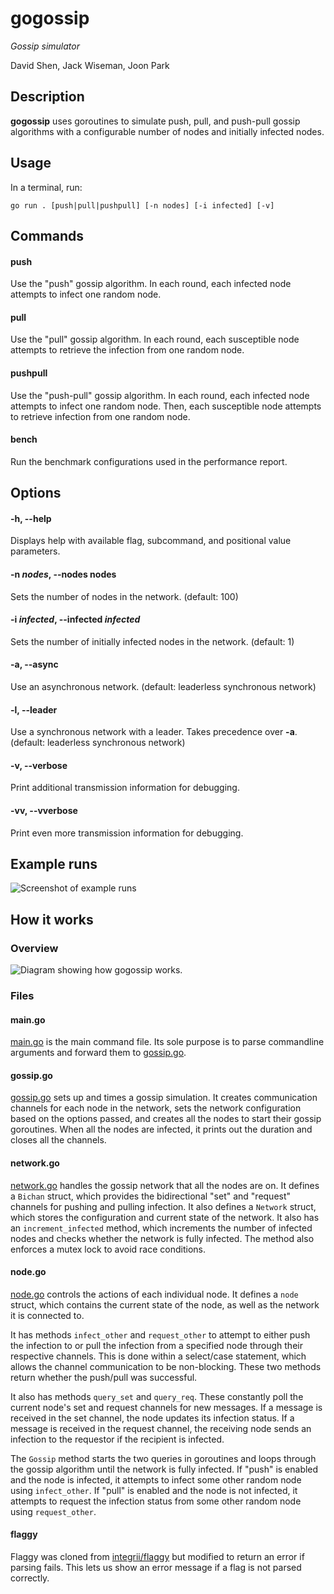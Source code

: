 gogossip
=====

_Gossip simulator_

David Shen, Jack Wiseman, Joon Park

Description
-----------

**gogossip** uses goroutines to simulate push, pull, and push-pull gossip
algorithms with a configurable number of nodes and initially infected nodes.

Usage
-----

In a terminal, run:

`go run . [push|pull|pushpull] [-n nodes] [-i infected] [-v]`

Commands
--------

#### push

Use the "push" gossip algorithm. In each round, each infected node attempts to
infect one random node.

#### pull

Use the "pull" gossip algorithm. In each round, each susceptible node attempts
to retrieve the infection from one random node.

#### pushpull

Use the "push-pull" gossip algorithm. In each round, each infected node attempts
to infect one random node. Then, each susceptible node attempts to retrieve
infection from one random node.

#### bench

Run the benchmark configurations used in the performance report.

Options
-------

#### -h, --help

Displays help with available flag, subcommand, and positional value parameters.

#### -n _nodes_, --nodes nodes

Sets the number of nodes in the network. (default: 100)

#### -i _infected_, --infected _infected_

Sets the number of initially infected nodes in the network. (default: 1)

#### -a, --async

Use an asynchronous network. (default: leaderless synchronous network)

#### -l, --leader

Use a synchronous network with a leader. Takes precedence over **-a**.
(default: leaderless synchronous network)

#### -v, --verbose

Print additional transmission information for debugging.

#### -vv, --vverbose

Print even more transmission information for debugging.

Example runs
------------

![Screenshot of example runs](img/example.png)

How it works
------------

### Overview

![Diagram showing how gogossip works.](img/diagram.png)

### Files

#### main.go

[main.go](main.go) is the main command file. Its sole purpose is to parse commandline arguments
and forward them to [gossip.go](gossip.go).

#### gossip.go

[gossip.go](gossip.go) sets up and times a gossip simulation. It creates
communication channels for each node in the network, sets the network
configuration based on the options passed, and creates all the nodes to start
their gossip goroutines. When all the nodes are infected, it prints out the
duration and closes all the channels.

#### network.go

[network.go](network.go) handles the gossip network that all the nodes are on.
It defines a `Bichan` struct, which provides the bidirectional "set" and "request"
channels for pushing and pulling infection. It also defines a `Network` struct,
which stores the configuration and current state of the network. It also has an
`increment_infected` method, which increments the number of infected nodes and
checks whether the network is fully infected. The method also enforces a mutex lock to
avoid race conditions.

#### node.go

[node.go](node.go) controls the actions of each individual node. It defines a
`node` struct, which contains the current state of the node, as well as the
network it is connected to.

It has methods `infect_other` and `request_other` to attempt to either push the
infection to or pull the infection from a specified node through their respective
channels. This is done within a select/case statement, which allows the channel
communication to be non-blocking. These two methods return whether the push/pull
was successful.

It also has methods `query_set` and `query_req`. These constantly poll the current 
node's set and request channels for new messages. If a message is received
in the set channel, the node updates its infection status. If a message is
received in the request channel, the receiving node sends an infection to the
requestor if the recipient is infected.

The `Gossip` method starts the two queries in goroutines and loops through the
gossip algorithm until the network is fully infected. If "push" is enabled and the
node is infected, it attempts to infect some other random node using
`infect_other`. If "pull" is enabled and the node is not infected, it attempts to
request the infection status from some other random node using `request_other`.

#### flaggy

Flaggy was cloned from [integrii/flaggy](https://github.com/integrii/flaggy)
but modified to return an error if parsing fails. This lets us show an error
message if a flag is not parsed correctly.

